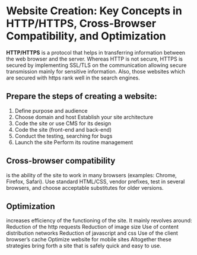 # Website Creation: Key Concepts in HTTP/HTTPS, Cross-Browser Compatibility, and Optimization

**HTTP/HTTPS** is a protocol that helps in transferring information between the web browser and the server. Whereas HTTP is not secure, HTTPS is secured by implementing SSL/TLS on the communication allowing secure transmission mainly for sensitive information. Also, those websites which are secured with https rank well in the search engines. 

## Prepare the steps of creating a website: 

1. Define purpose and audience 
2. Choose domain and host Establish your site architecture 
3. Code the site or use CMS for its design 
4. Code the site (front-end and back-end)
5. Conduct the testing, searching for bugs 
6. Launch the site Perform its routine management 
## Cross-browser compatibility 
is the ability of the site to work in many browsers (examples: Chrome, Firefox, Safari). Use standard HTML/CSS, vendor prefixes, test in several browsers, and choose acceptable substitutes for older versions. 

## Optimization 

increases efficiency of the functioning of the site. It mainly revolves around: Reduction of the http requests Reduction of image size Use of content distribution networks Reduction of javascript and css Use of the client browser’s cache Optimize website for mobile sites Altogether these strategies bring forth a site that is safely quick and easy to use.
